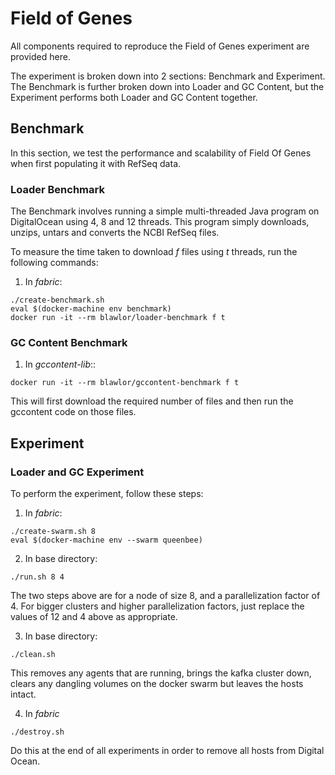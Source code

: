 Field of Genes
==============

All components required to reproduce the Field of Genes experiment are provided here.

The experiment is broken down into 2 sections: Benchmark and Experiment.
The Benchmark is further broken down into Loader and GC Content, but the Experiment performs both Loader and GC Content together.

## Benchmark
In this section, we test the performance and scalability of Field Of Genes when
first populating it with RefSeq data. 
 
### Loader Benchmark
The Benchmark involves running a simple
multi-threaded Java program on DigitalOcean using 4, 8 and 12 threads. This program
simply downloads, unzips, untars and converts the NCBI RefSeq files.

To measure the time taken to download _f_ files using _t_ threads, run the following commands:

1. In _fabric_:
```
./create-benchmark.sh
eval $(docker-machine env benchmark)
docker run -it --rm blawlor/loader-benchmark f t
``` 
### GC Content Benchmark

1. In _gccontent-lib_::
```
docker run -it --rm blawlor/gccontent-benchmark f t
```
This will first download the required number of files and then run the gccontent code on those files.

## Experiment

### Loader and GC Experiment
To perform the experiment, follow these steps:
1. In _fabric_:
```
./create-swarm.sh 8
eval $(docker-machine env --swarm queenbee)
```
2. In base directory:
```
./run.sh 8 4
```
The two steps above are for a node of size 8, and a parallelization factor of 4.
For bigger clusters and higher parallelization factors, just replace the values of 12 and 4 above as appropriate.

3. In base directory:
```
./clean.sh
```
This removes any agents that are running, brings the kafka cluster down, clears any dangling volumes on the docker swarm but leaves the hosts intact. 

4. In _fabric_
```
./destroy.sh
```

Do this at the end of all experiments in order to remove all hosts from Digital Ocean.
